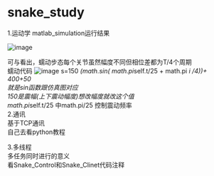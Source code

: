 # snake_study
1.运动学
matlab_simulation运行结果

![image](https://github.com/user-attachments/assets/b98af6c9-def2-444d-8267-3ecdb19cba53)

可与看出，蠕动步态每个关节虽然幅度不同但相位差都为T/4个周期  
蠕动代码
![image](https://github.com/user-attachments/assets/57774a68-9f27-4cc2-9e13-fc40725db4fa)
s=150 *(math.sin( math.pi*self.t/25 + math.pi *i /4))+ 400+50  
就是sin函数跟仿真图对应  
150是震幅(上下震动幅度)想改幅度就改这个值  
math.pi*self.t/25 中math.pi/25 控制震动频率  
2.通讯  
  基于TCP通讯  
自己去看python教程  


3.多线程  
  多任务同时进行的意义  
  看Snake_Control和Snake_Clinet代码注释
